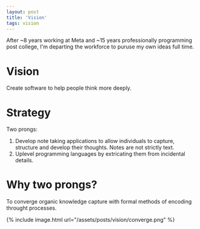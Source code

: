 ```yaml
---
layout: post
title: 'Vision'
tags: vision
---
```


After ~8 years working at Meta and ~15 years professionally programming post college, I'm departing the workforce to puruse my own ideas full time.

# Vision

Create software to help people think more deeply.

# Strategy

Two prongs:

1. Develop note taking applications to allow individuals to capture, structure and develop their thoughts. Notes are not strictly text.
2. Uplevel programming languages by extricating them from incidental details.

# Why two prongs?

To converge organic knowledge capture with formal methods of encoding throught processes.

{% include image.html url="/assets/posts/vision/converge.png" %}
